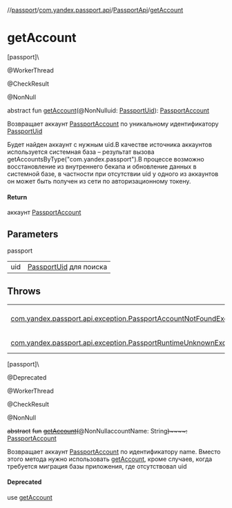 //[passport](../../../index.md)/[com.yandex.passport.api](../index.md)/[PassportApi](index.md)/[getAccount](get-account.md)

# getAccount

[passport]\

@WorkerThread

@CheckResult

@NonNull

abstract fun [getAccount](get-account.md)(@NonNulluid: [PassportUid](../-passport-uid/index.md)): [PassportAccount](../-passport-account/index.md)

Возвращает аккаунт [PassportAccount](../-passport-account/index.md) по уникальному идентификатору [PassportUid](../-passport-uid/index.md)

Будет найден аккаунт с нужным uid.В качестве источника аккаунтов используется системная база – результат вызова getAccountsByType(&quot;com.yandex.passport&quot;).В процессе возможно восстановление из внутреннего бекапа и обновление данных в системной базе, в частности при отсутствии uid у одного из аккаунтов он может быть получен из сети по авторизационному токену.

#### Return

аккаунт [PassportAccount](../-passport-account/index.md)

## Parameters

passport

| | |
|---|---|
| uid | [PassportUid](../-passport-uid/index.md) для поиска |

## Throws

| | |
|---|---|
| [com.yandex.passport.api.exception.PassportAccountNotFoundException](../../com.yandex.passport.api.exception/-passport-account-not-found-exception/index.md) | аккаунт с таким uid не найден |
| [com.yandex.passport.api.exception.PassportRuntimeUnknownException](../../com.yandex.passport.api.exception/-passport-runtime-unknown-exception/index.md) | внутренняя ошибка |

[passport]\

@Deprecated

@WorkerThread

@CheckResult

@NonNull

~~abstract~~ ~~fun~~ [~~getAccount~~](get-account.md)~~(~~@NonNullaccountName: String~~)~~~~:~~ [PassportAccount](../-passport-account/index.md)

Возвращает аккаунт [PassportAccount](../-passport-account/index.md) по идентификатору name. Вместо этого метода нужно использовать [getAccount](get-account.md), кроме случаев, когда требуется миграция базы приложения, где отсутствовал uid

#### Deprecated

use [getAccount](get-account.md)
